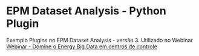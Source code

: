 # EPM Dataset Analysis - Python Plugin
Exemplo Plugins no EPM Dataset Analysis - versão 3.
Utilizado no Webinar
[Webinar - Domine o Energy Big Data em centros de controle](https://www.youtube.com/watch?v=qsOmrYtYSxQ&list)
